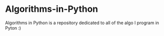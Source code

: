 # Algorithms-in-Python
Algorithms in Python is a repository dedicated to all of the algo I program in Pyton :)
